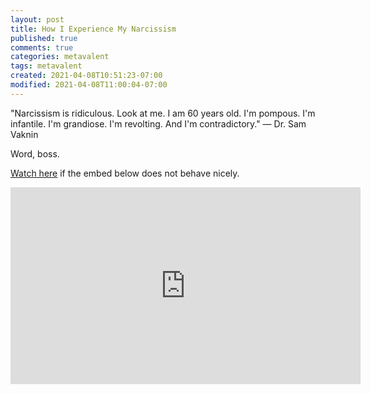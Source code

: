 ```yaml
---
layout: post
title: How I Experience My Narcissism
published: true
comments: true
categories: metavalent
tags: metavalent
created: 2021-04-08T10:51:23-07:00
modified: 2021-04-08T11:00:04-07:00
---
```


"Narcissism is ridiculous. Look at me. I am 60 years old. I'm pompous. I'm infantile. I'm grandiose. I'm revolting. And I'm contradictory." &mdash; Dr. Sam Vaknin

Word, boss.


[Watch here](https://youtu.be/pIOKzEM1ijI) if the embed below does not behave nicely. 

<div class="embed-container"><iframe loading="lazy" width="560" height="315" src="https://www.youtube.com/embed/pIOKzEM1ijI" title="YouTube video player" frameborder="0" allow="accelerometer; autoplay; clipboard-write; encrypted-media; gyroscope; picture-in-picture" allowfullscreen></iframe></div>

